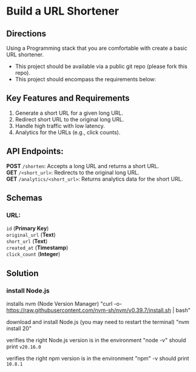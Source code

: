 # Build a URL Shortener

## Directions
Using a Programming stack that you are comfortable with create a basic URL shortener. 
- This project should be available via a public git repo (please fork this repo).
- This project should encompass the requirements below:

## Key Features and Requirements
1. Generate a short URL for a given long URL.
2. Redirect short URL to the original long URL.
3. Handle high traffic with low latency.
4. Analytics for the URLs (e.g., click counts).

## API Endpoints:
**POST** `/shorten`: Accepts a long URL and returns a short URL.<br />
**GET** `/<short_url>`: Redirects to the original long URL.<br />
**GET** `/analytics/<short_url>`: Returns analytics data for the short URL.<br />

## Schemas

### URL:
`id` (**Primary Key**)<br />
`original_url` (**Text**)<br />
`short_url` (**Text**)<br />
`created_at` (**Timestamp**)<br />
`click_count` (**Integer**)<br />

## Solution
### install Node.js
installs nvm (Node Version Manager)
"curl -o- https://raw.githubusercontent.com/nvm-sh/nvm/v0.39.7/install.sh | bash"

download and install Node.js (you may need to restart the terminal)
"nvm install 20"

verifies the right Node.js version is in the environment
"node -v" should print `v20.16.0`

verifies the right npm version is in the environment
"npm" -v should print `10.8.1`
